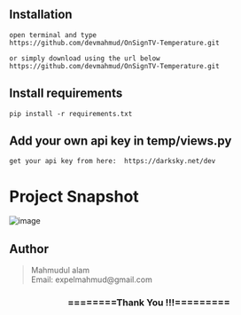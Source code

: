 ## Installation

```
open terminal and type
https://github.com/devmahmud/OnSignTV-Temperature.git

or simply download using the url below
https://github.com/devmahmud/OnSignTV-Temperature.git
```

## Install requirements

```
pip install -r requirements.txt
```

## Add your own api key in temp/views.py

```
get your api key from here:  https://darksky.net/dev
```

# Project Snapshot
![image](https://user-images.githubusercontent.com/19981097/65222736-85468980-dae1-11e9-996d-d5fa94967601.png)

## Author

<blockquote>
  Mahmudul alam<br>
  Email: expelmahmud@gmail.com
</blockquote>

<div align="center">
    <h3>========Thank You !!!=========</h3>
</div>
